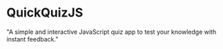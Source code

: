 # QuickQuizJS
"A simple and interactive JavaScript quiz app to test your knowledge with instant feedback."
